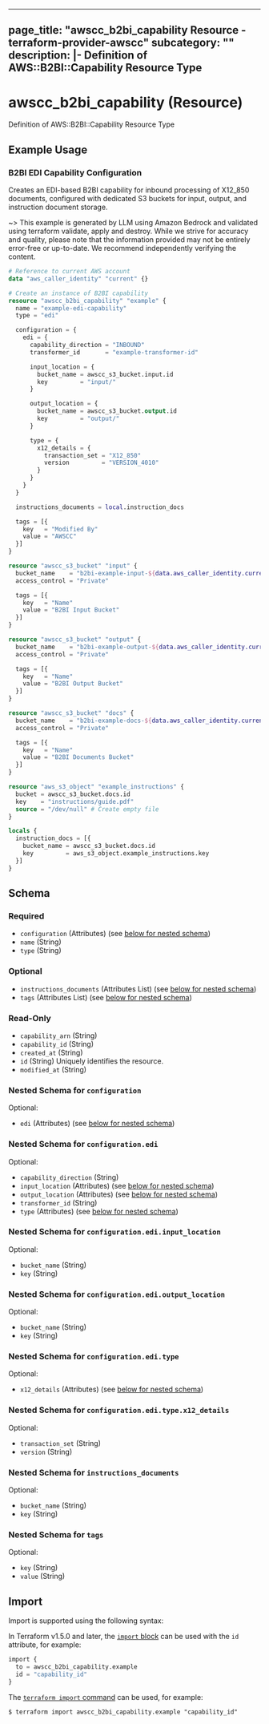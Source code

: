 
---
page_title: "awscc_b2bi_capability Resource - terraform-provider-awscc"
subcategory: ""
description: |-
  Definition of AWS::B2BI::Capability Resource Type
---

# awscc_b2bi_capability (Resource)

Definition of AWS::B2BI::Capability Resource Type

## Example Usage

### B2BI EDI Capability Configuration

Creates an EDI-based B2BI capability for inbound processing of X12_850 documents, configured with dedicated S3 buckets for input, output, and instruction document storage.

~> This example is generated by LLM using Amazon Bedrock and validated using terraform validate, apply and destroy. While we strive for accuracy and quality, please note that the information provided may not be entirely error-free or up-to-date. We recommend independently verifying the content.

```terraform
# Reference to current AWS account
data "aws_caller_identity" "current" {}

# Create an instance of B2BI capability
resource "awscc_b2bi_capability" "example" {
  name = "example-edi-capability"
  type = "edi"

  configuration = {
    edi = {
      capability_direction = "INBOUND"
      transformer_id       = "example-transformer-id"

      input_location = {
        bucket_name = awscc_s3_bucket.input.id
        key         = "input/"
      }

      output_location = {
        bucket_name = awscc_s3_bucket.output.id
        key         = "output/"
      }

      type = {
        x12_details = {
          transaction_set = "X12_850"
          version         = "VERSION_4010"
        }
      }
    }
  }

  instructions_documents = local.instruction_docs

  tags = [{
    key   = "Modified By"
    value = "AWSCC"
  }]
}

resource "awscc_s3_bucket" "input" {
  bucket_name    = "b2bi-example-input-${data.aws_caller_identity.current.account_id}"
  access_control = "Private"

  tags = [{
    key   = "Name"
    value = "B2BI Input Bucket"
  }]
}

resource "awscc_s3_bucket" "output" {
  bucket_name    = "b2bi-example-output-${data.aws_caller_identity.current.account_id}"
  access_control = "Private"

  tags = [{
    key   = "Name"
    value = "B2BI Output Bucket"
  }]
}

resource "awscc_s3_bucket" "docs" {
  bucket_name    = "b2bi-example-docs-${data.aws_caller_identity.current.account_id}"
  access_control = "Private"

  tags = [{
    key   = "Name"
    value = "B2BI Documents Bucket"
  }]
}

resource "aws_s3_object" "example_instructions" {
  bucket = awscc_s3_bucket.docs.id
  key    = "instructions/guide.pdf"
  source = "/dev/null" # Create empty file
}

locals {
  instruction_docs = [{
    bucket_name = awscc_s3_bucket.docs.id
    key         = aws_s3_object.example_instructions.key
  }]
}
```

<!-- schema generated by tfplugindocs -->
## Schema

### Required

- `configuration` (Attributes) (see [below for nested schema](#nestedatt--configuration))
- `name` (String)
- `type` (String)

### Optional

- `instructions_documents` (Attributes List) (see [below for nested schema](#nestedatt--instructions_documents))
- `tags` (Attributes List) (see [below for nested schema](#nestedatt--tags))

### Read-Only

- `capability_arn` (String)
- `capability_id` (String)
- `created_at` (String)
- `id` (String) Uniquely identifies the resource.
- `modified_at` (String)

<a id="nestedatt--configuration"></a>
### Nested Schema for `configuration`

Optional:

- `edi` (Attributes) (see [below for nested schema](#nestedatt--configuration--edi))

<a id="nestedatt--configuration--edi"></a>
### Nested Schema for `configuration.edi`

Optional:

- `capability_direction` (String)
- `input_location` (Attributes) (see [below for nested schema](#nestedatt--configuration--edi--input_location))
- `output_location` (Attributes) (see [below for nested schema](#nestedatt--configuration--edi--output_location))
- `transformer_id` (String)
- `type` (Attributes) (see [below for nested schema](#nestedatt--configuration--edi--type))

<a id="nestedatt--configuration--edi--input_location"></a>
### Nested Schema for `configuration.edi.input_location`

Optional:

- `bucket_name` (String)
- `key` (String)


<a id="nestedatt--configuration--edi--output_location"></a>
### Nested Schema for `configuration.edi.output_location`

Optional:

- `bucket_name` (String)
- `key` (String)


<a id="nestedatt--configuration--edi--type"></a>
### Nested Schema for `configuration.edi.type`

Optional:

- `x12_details` (Attributes) (see [below for nested schema](#nestedatt--configuration--edi--type--x12_details))

<a id="nestedatt--configuration--edi--type--x12_details"></a>
### Nested Schema for `configuration.edi.type.x12_details`

Optional:

- `transaction_set` (String)
- `version` (String)





<a id="nestedatt--instructions_documents"></a>
### Nested Schema for `instructions_documents`

Optional:

- `bucket_name` (String)
- `key` (String)


<a id="nestedatt--tags"></a>
### Nested Schema for `tags`

Optional:

- `key` (String)
- `value` (String)

## Import

Import is supported using the following syntax:

In Terraform v1.5.0 and later, the [`import` block](https://developer.hashicorp.com/terraform/language/import) can be used with the `id` attribute, for example:

```terraform
import {
  to = awscc_b2bi_capability.example
  id = "capability_id"
}
```

The [`terraform import` command](https://developer.hashicorp.com/terraform/cli/commands/import) can be used, for example:

```shell
$ terraform import awscc_b2bi_capability.example "capability_id"
```
